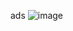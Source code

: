 ads 
![image](https://github.com/aglarevv/aglarevv.github.io/assets/65121056/687e4692-82c5-4163-b60f-99cb843effc8)
